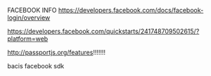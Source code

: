FACEBOOK INFO
https://developers.facebook.com/docs/facebook-login/overview

https://developers.facebook.com/quickstarts/241748709502615/?platform=web

http://passportjs.org/features!!!!!!!


bacis facebook sdk

<script>
  window.fbAsyncInit = function() {
    FB.init({
      appId      : '241748709502615',
      xfbml      : true,
      version    : 'v2.5'
    });
  };

  (function(d, s, id){
     var js, fjs = d.getElementsByTagName(s)[0];
     if (d.getElementById(id)) {return;}
     js = d.createElement(s); js.id = id;
     js.src = "//connect.facebook.net/en_US/sdk.js";
     fjs.parentNode.insertBefore(js, fjs);
   }(document, 'script', 'facebook-jssdk'));
</script>
